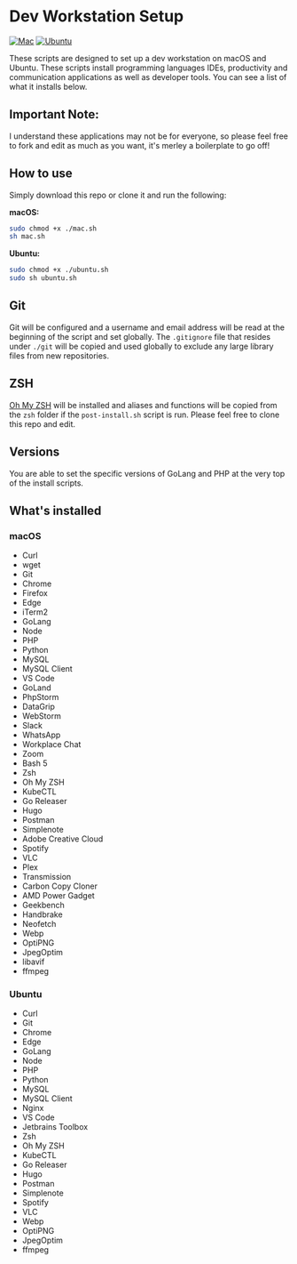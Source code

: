 # Dev Workstation Setup

[![Mac](https://github.com/ainsleyclark/system-setup/actions/workflows/mac.yml/badge.svg?branch=master)](https://github.com/ainsleyclark/system-setup/actions/workflows/mac.yml)
[![Ubuntu](https://github.com/ainsleyclark/system-setup/actions/workflows/ubuntu.yml/badge.svg?branch=master)](https://github.com/ainsleyclark/system-setup/actions/workflows/ubuntu.yml)

These scripts are designed to set up a dev workstation on macOS and Ubuntu. These scripts install programming languages
IDEs, productivity and communication applications as well as developer tools. You can see a list of what it installs
below.

## Important Note:
I understand these applications may not be for everyone, so please feel free to fork and edit as much as you want, it's
merley a boilerplate to go off!

## How to use
Simply download this repo or clone it and run the following:

**macOS:**
```bash
sudo chmod +x ./mac.sh
sh mac.sh
```

**Ubuntu:**
```bash
sudo chmod +x ./ubuntu.sh
sudo sh ubuntu.sh
```

## Git
Git will be configured and a username and email address will be read at the beginning of the script and set globally.
The  `.gitignore` file that resides under `./git` will be copied and used globally to exclude any large library files from
new repositories.

## ZSH
[Oh My ZSH](https://ohmyz.sh/) will be installed and aliases and functions will be copied from the `zsh` folder if the
`post-install.sh` script is run. Please feel free to clone this repo and edit.

## Versions
You are able to set the specific versions of GoLang and PHP at the very top of the install scripts.

## What's installed

### macOS

- Curl
- wget
- Git
- Chrome
- Firefox
- Edge
- iTerm2
- GoLang
- Node
- PHP
- Python
- MySQL
- MySQL Client
- VS Code
- GoLand
- PhpStorm
- DataGrip
- WebStorm
- Slack
- WhatsApp
- Workplace Chat
- Zoom
- Bash 5
- Zsh
- Oh My ZSH
- KubeCTL
- Go Releaser
- Hugo
- Postman
- Simplenote
- Adobe Creative Cloud
- Spotify
- VLC
- Plex
- Transmission
- Carbon Copy Cloner
- AMD Power Gadget
- Geekbench
- Handbrake
- Neofetch
- Webp
- OptiPNG
- JpegOptim
- libavif
- ffmpeg

### Ubuntu

- Curl
- Git
- Chrome
- Edge
- GoLang
- Node
- PHP
- Python
- MySQL
- MySQL Client
- Nginx
- VS Code
- Jetbrains Toolbox
- Zsh
- Oh My ZSH
- KubeCTL
- Go Releaser
- Hugo
- Postman
- Simplenote
- Spotify
- VLC
- Webp
- OptiPNG
- JpegOptim
- ffmpeg
